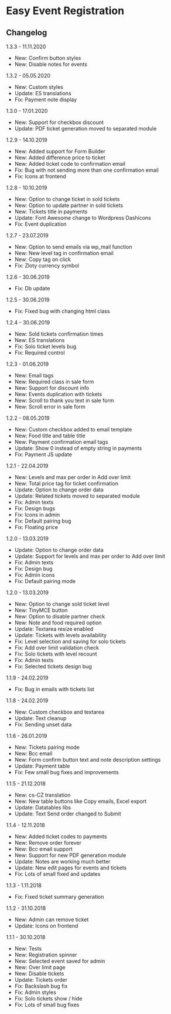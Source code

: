 # Easy Event Registration

Changelog
-------
1.3.3 - 11.11.2020

- New: Confirm button styles
- New: Disable notes for events

1.3.2 - 05.05.2020

- New: Custom styles
- Update: ES translations
- Fix: Payment note display

1.3.0 - 17.01.2020

- New: Support for checkbox discount
- Update: PDF ticket generation moved to separated module

1.2.9 - 14.10.2019

- New: Added support for Form Builder
- New: Added difference price to ticket
- New: Added ticket code to confirmation email
- Fix: Bug with not sending more than one confirmation email
- Fix: Icons at frontend

1.2.8 - 10.10.2019

- New: Option to change ticket in sold tickets
- New: Option to update partner in sold tickets
- New: Tickets title in payments
- Update: Font Awesome change to Wordpress Dashicons
- Fix: Event duplication

1.2.7 - 23.07.2019

- New: Option to send emails via wp_mail function
- New: New level tag in confirmation email
- New: Copy tag on click
- Fix: Zloty currency symbol

1.2.6 - 30.06.2019

- Fix: Db update

1.2.5 - 30.06.2019

- Fix: Fixed bug with changing html class

1.2.4 - 30.06.2019

- New: Sold tickets confirmation times
- New: ES translations
- Fix: Solo ticket levels bug
- Fix: Required control

1.2.3 - 01.06.2019

- New: Email tags
- New: Required class in sale form
- New: Support for discount info
- New: Events duplication with tickets
- New: Scroll to thank you text in sale form
- New: Scroll error in sale form

1.2.2 - 08.05.2019

- New: Custom checkbox added to email template
- New: Food title and table title
- New: Payment confirmation email tags
- Update: Show 0 instead of empty string in payments
- Fix: Payment JS update

1.2.1 - 22.04.2019

- New: Levels and max per order in Add over limit
- New: Total price tag for ticket confirmation
- Update: Option to change order data
- Update: Related tickets moved to separated module
- Fix: Admin texts
- Fix: Design bugs
- Fix: Icons in admin
- Fix: Default pairing bug
- Fix: Floating price

1.2.0 - 13.03.2019

- Update: Option to change order data
- Update: Support for levels and max per order to Add over limit
- Fix: Admin texts
- Fix: Design bug
- Fix: Admin icons
- Fix: Default pairing mode

1.2.0 - 13.03.2019

- New: Option to change sold ticket level
- New: TinyMCE button
- New: Option to disable partner check
- New: Note and food required option
- Update: Textarea resize enabled
- Update: Tickets with levels availability
- Fix: Level selection and saving for solo tickets
- Fix: Add over limit validation check
- Fix: Solo tickets with level recount
- Fix: Admin texts
- Fix: Selected tickets design bug

1.1.9 - 24.02.2019

- Fix: Bug in emails with tickets list

1.1.8 - 24.02.2019

- New: Custom checkbox and textarea
- Update: Text cleanup
- Fix: Sending unset data

1.1.6 - 26.01.2019

- New: Tickets pairing mode
- New: Bcc email
- New: Form confirm button text and note description settings
- Update: Payment table
- Fix: Few small bug fixes and improvements

1.1.5 - 21.12.2018

- New: cs-CZ translation
- New: New table buttons like Copy emails, Excel export
- Update: Datatables libs
- Update: Text Send order changed to Submit

1.1.4 - 12.11.2018

- New: Added ticket codes to payments
- New: Remove order forever
- New: Bcc email support
- New: Support for new PDF generation module
- Update: Notes are working much better
- Update: New edit pages for events and tickets
- Fix: Lots of small fixed and updates

1.1.3 - 1.11.2018

- Fix: Fixed ticket summary generation

1.1.2 - 31.10.2018

- New: Admin can remove ticket
- Update: Icons on frontend

1.1.1 - 30.10.2018

- New: Tests
- New: Registration spinner
- New: Selected event saved for admin
- New: Over limit page
- New: Disable tickets
- Update: Tickets order
- Fix: Backslash bug fix
- Fix: Admin styles
- Fix: Solo tickets show / hide
- Fix: Lots of small bug fixes


